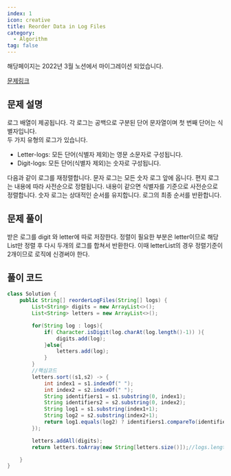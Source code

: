 ```yaml
---
index: 1
icon: creative
title: Reorder Data in Log Files
category:
  - Algorithm
tag: false
---
```


해당페이지는 2022년 3월 노션에서 마이그레이션 되었습니다.

[문제링크](https://leetcode.com/problems/reorder-data-in-log-files/)

## 문제 설명

로그 배열이 제공됩니다. 각 로그는 공백으로 구분된 단어 문자열이며 첫 번째 단어는 식별자입니다.  
두 가지 유형의 로그가 있습니다.

- Letter-logs: 모든 단어(식별자 제외)는 영문 소문자로 구성됩니다.
- Digit-logs: 모든 단어(식별자 제외)는 숫자로 구성됩니다.

다음과 같이 로그를 재정렬합니다. 문자 로그는 모든 숫자 로그 앞에 옵니다. 편지 로그는 내용에 따라 사전순으로 정렬됩니다. 내용이 같으면 식별자를 기준으로 사전순으로 정렬합니다. 숫자 로그는 상대적인 순서를 유지합니다. 로그의 최종 순서를 반환합니다.

## 문제 풀이

받은 로그를 digit 와 letter에 따로 저장한다. 정렬이 필요한 부분은 letter이므로 해당
List만 정렬 후 다시 두개의 로그를 합쳐서 반환한다.
이때 letterList의 경우 정렬기준이 2개이므로 로직에 신경써야 한다.

## 풀이 코드

```java
class Solution {
    public String[] reorderLogFiles(String[] logs) {
        List<String> digits = new ArrayList<>();
        List<String> letters = new ArrayList<>();

        for(String log : logs){
            if( Character.isDigit(log.charAt(log.length()-1)) ){
                digits.add(log);
            }else{
                letters.add(log);
            }
        }
        //핵심코드
        letters.sort((s1,s2) -> {
            int index1 = s1.indexOf(" ");
            int index2 = s2.indexOf(" ");
            String identifiers1 = s1.substring(0, index1);
            String identifiers2 = s2.substring(0, index2);
            String log1 = s1.substring(index1+1);
            String log2 = s2.substring(index2+1);
            return log1.equals(log2) ? identifiers1.compareTo(identifiers2) : log1.compareTo(log2);
        });

        letters.addAll(digits);
        return letters.toArray(new String[letters.size()]);//logs.length

    }
}
```
